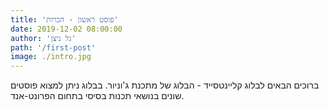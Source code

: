 ```yaml
---
title: 'פוסט ראשון - הכרות'
date: 2019-12-02 08:00:00
author: 'גל ניצן'
path: '/first-post'
image: ./intro.jpg
---
```


ברוכים הבאים לבלוג קליינטסייד - הבלוג של מתכנת ג'וניור. בבלוג ניתן למצוא פוסטים שונים בנושאי תכנות בסיסי בתחום הפרונט-אנד.
